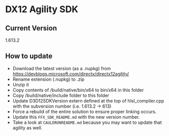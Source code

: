 # DX12 Agility SDK

## Current Version
1.613.2

## How to update
- Download the latest version (as a .nupkg) from https://devblogs.microsoft.com/directx/directx12agility/
- Rename extension (.nupkg) to .zip
- Unzip it
- Copy contents of /build/native/bin/x64 to bin/x64 in this folder
- Copy /build/native/include folder to this folder
- Update D3D12SDKVersion extern defined at the top of hlsl_compiler.cpp with the subversion number (i.e. 1.613.2 -> 613)
- Force a rebuild of the entire solution to ensure proper linking occurs.
- Update this `FFX_SDK_README.md` with the new version number.
- Take a look at `CAULDRONREADME.md` because you may want to update that agility as well.
